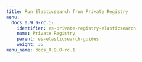 ```yaml
---
title: Run Elasticsearch from Private Registry
menu:
  docs_0.9.0-rc.1:
    identifier: es-private-registry-elasticsearch
    name: Private Registry
    parent: es-elasticsearch-guides
    weight: 35
menu_name: docs_0.9.0-rc.1
---
```


